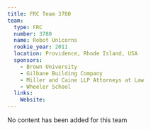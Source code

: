 ```yaml
---
title: FRC Team 3780
team:
  type: FRC
  number: 3780
  name: Robot Unicorns
  rookie_year: 2011
  location: Providence, Rhode Island, USA
  sponsors:
    - Brown University
    - Gilbane Building Company
    - Miller and Caine LLP Attorneys at Law
    - Wheeler School
  links:
    Website: 
---
```

No content has been added for this team